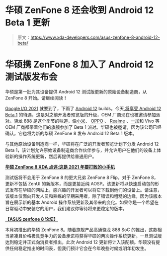 # 华硕 ZenFone 8 还会收到 Android 12 Beta 1 更新

> 原文：<https://www.xda-developers.com/asus-zenfone-8-android-12-beta/>

# 华硕携 ZenFone 8 加入了 Android 12 测试版发布会

华硕是第一批为其设备提供 Android 12 测试版更新的原始设备制造商，从 ZenFone 8 开始。请继续阅读！

[Google I/O 2021](https://www.xda-developers.com/tag/google-io-2021/) 就要到了，下雨了 [Android 12](https://www.xda-developers.com/android-12/) builds。今天,[将享受 Android 12 Beta 1](https://www.xda-developers.com/android-12-beta-1-google-io-2021/) 的待遇，这是对之前开发者预览版的升级，OEM 厂商现在也被邀请参加派对。骁龙 888 是这个季节的味道，像[小米](https://www.xda-developers.com/xiaomi-mi-11-series-android-12-beta/)、 [OPPO](https://www.xda-developers.com/oppo-find-x3-pro-android-12-beta/) 、 [Realme](https://www.xda-developers.com/realme-gt-android-12-beta/) 、[一加](https://www.xda-developers.com/oneplus-9-9-pro-android-12-beta/)和 Vivo 等 OEM 厂商都带着他们的旗舰参加了 Beta 1 派对。华硕也被邀请，因为该公司已经确认，它也将为新的华硕 ZenFone 8 发布 Android 12 Beta 1 版本。

与其他原始设备制造商一样，华硕将在广泛的开发者预览计划下分发 Android 12 Beta 1，该计划允许原始设备制造商合作伙伴参与，并允许用户在他们的设备上体验新的操作系统更新，然后再提供给普通用户。

**[华硕 ZenFone 8 XDA 点评:这是 2021 年要打败的小手机](https://www.xda-developers.com/asus-zenfone-8-review/)**

测试版将不会用于 ZenFone 8 的更大兄弟 ZenFone 8 Flip。对于 ZenFone 8，更新不包括 ZenUI 的新版本，而是更接近纯 AOSP。该更新将以快速启动包的形式发布在华硕的网站上，感兴趣的开发者可以将它下载到他们的设备上。请注意，该版本仅面向开发人员和熟练的早期采用者，除了错误和粗糙的边缘，因为该版本旨在展示新的基本 Android 操作系统更新及其带来的变化。如果你是一个希望在日常驱动中安装它的用户，我们建议你等待将来更稳定的版本。

**[【ASUS zenfone 8 论坛】](https://forum.xda-developers.com/f/asus-zenfone-8.12291/)**

本月初推出的华硕 ZenFone 8。随着旗舰产品高通骁龙 888 SoC 的推出，这款相当紧凑且价格极具竞争力的设备承诺将获得华硕的两次操作系统更新。一旦测试版达到稳定并正式向消费者推出，此次 Android 12 更新将计入该配额。华硕没有提供任何稳定推出的时间表，但我们预计它会在今年晚些时候或明年初发生。